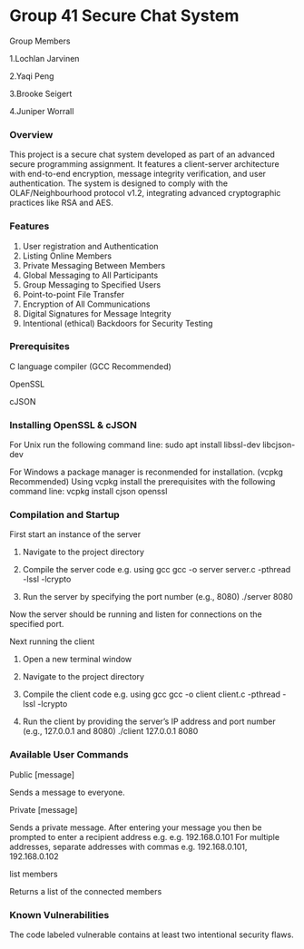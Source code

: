 # Group 41 Secure Chat System

Group Members

1.Lochlan Jarvinen

2.Yaqi Peng

3.Brooke Seigert

4.Juniper Worrall



### Overview

This project is a secure chat system developed as part of an advanced secure programming assignment.
It features a client-server architecture with end-to-end encryption, message integrity verification, 
and user authentication. The system is designed to comply with the OLAF/Neighbourhood protocol v1.2, 
integrating advanced cryptographic practices like RSA and AES.



### Features

1. User registration and Authentication
2. Listing Online Members
3. Private Messaging Between Members
4. Global Messaging to All Participants
5. Group Messaging to Specified Users
6. Point-to-point File Transfer
7. Encryption of All Communications
8. Digital Signatures for Message Integrity
9. Intentional (ethical) Backdoors for Security Testing



### Prerequisites

C language compiler (GCC Recommended)

OpenSSL

cJSON



### Installing OpenSSL & cJSON

For Unix run the following command line:
sudo apt install libssl-dev libcjson-dev

For Windows a package manager is reconmended for installation. (vcpkg Recommended)
Using vcpkg install the prerequisites with the following command line:
vcpkg install cjson openssl



### Compilation and Startup
									
First start an instance of the server

1. Navigate to the project directory

2. Compile the server code e.g. using gcc
gcc -o server server.c -pthread -lssl -lcrypto

3. Run the server by specifying the port number (e.g., 8080)
./server 8080

Now the server should be running and listen for connections on the specified port.

Next running the client

1. Open a new terminal window

2. Navigate to the project directory

3. Compile the client code e.g. using gcc
gcc -o client client.c -pthread -lssl -lcrypto

4. Run the client by providing the server’s IP address and port number (e.g., 127.0.0.1 and 8080)
./client 127.0.0.1 8080


	  
### Available User Commands

Public [message]

Sends a message to everyone.

Private [message]

Sends a private message. After entering your message you then be prompted
to enter a recipient address e.g. e.g. 192.168.0.101 
For multiple addresses, separate addresses with commas e.g. 192.168.0.101, 192.168.0.102

list members

Returns a list of the connected members



### Known Vulnerabilities

The code labeled vulnerable contains at least two intentional security flaws.
